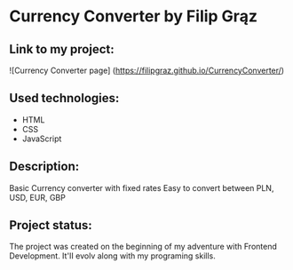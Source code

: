 # Currency Converter by Filip Grąz

## Link to my project:
![Currency Converter page] (https://filipgraz.github.io/CurrencyConverter/)

## Used technologies:

- HTML
- CSS
- JavaScript

## Description:

Basic Currency converter with fixed rates
Easy to convert between PLN, USD, EUR, GBP

## Project status:

The project was created on the beginning of my adventure with Frontend Development. It'II evolv along with my programing skills.

